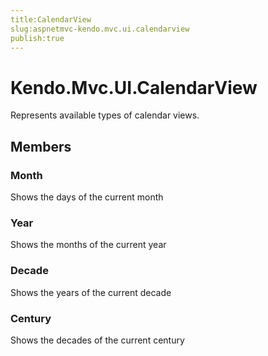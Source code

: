 ```yaml
---
title:CalendarView
slug:aspnetmvc-kendo.mvc.ui.calendarview
publish:true
---
```


# Kendo.Mvc.UI.CalendarView

Represents available types of calendar views.

## Members

### Month
Shows the days of the current month

### Year
Shows the months of the current year

### Decade
Shows the years of the current decade

### Century
Shows the decades of the current century